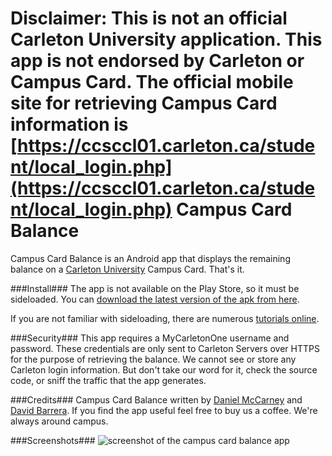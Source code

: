 Disclaimer: This is not an official Carleton University application. This app is not endorsed by Carleton or Campus Card. The official mobile site for retrieving Campus Card information is [https://ccsccl01.carleton.ca/student/local_login.php](https://ccsccl01.carleton.ca/student/local_login.php)
Campus Card Balance
===================

Campus Card Balance is an Android app that displays the remaining balance on a [Carleton University](http://www.carleton.ca) Campus Card. That's it. 

###Install###
The app is not available on the Play Store, so it must be sideloaded. You can [download the latest version of the apk from here](https://www.ccsl.carleton.ca/~dbarrera/CUBalance.apk). 

If you are not familiar with sideloading, there are numerous [tutorials
online](http://www.droid-life.com/2012/08/14/how-to-sideload-an-application-on-android-beginners-guide/).

###Security###
This app requires a MyCarletonOne username and password. These credentials are only sent to Carleton Servers over HTTPS for the purpose of retrieving the balance. We cannot see or store any Carleton login information. But don't take our word for it, check the source code, or sniff the traffic that the app generates.

###Credits###
Campus Card Balance written by [Daniel McCarney](https://binaryparadox.net) and
[David Barrera](https://www.ccsl.carleton.ca/~dbarrera/). If you find the app
useful feel free to buy us a coffee. We're always around campus.

###Screenshots###
![screenshot of the campus card balance app](https://binaryparadox.net/d/CCBalanceSS.png "App Screenshot")
